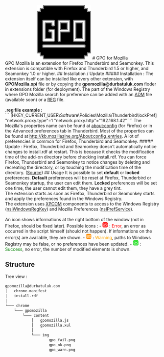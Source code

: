 <center><img src="https://raw.githubusercontent.com/Hastegan/GPOMozilla/master/gpomozilla@durbatuluk.com/chrome/gpomozilla/content/img/gpo.png">
# GPO for Mozilla</center>
GPO Mozilla is an extension for Firefox Thunderbird and Seamonkey. This extension is compatible with Firefox and Thunderbird 1.5 or higher, and Seamonkey 1.0 or higher.
## Installation / Update
##### Installation :
The extension itself can be installed like every other extension, with <b>GPOMozilla.xpi</b> file or by copying the <b>gpomozilla@durbatuluk.com</b> floder in extensions folder (for deployment). The part of the Windows Registry where GPO Mozilla search for preference can be added with an <a href="https://msdn.microsoft.com/en-us/library/aa372405.aspx">ADM</a> file (available soon) or a <a href="http://support.microsoft.com/kb/310516">REG</a> file.<br /><br />
<b>.reg file example :</b><br />
```
[HKEY_CURRENT_USER\Software\Policies\Mozilla\Thunderbird\lockPref]
"network.proxy.type"=1
"network.proxy.http"="192.168.1.42"
```
The Mozilla's properties name can be found at <a href="about:config">about:config</a> (for Firefox) or in the Advanced preferences tab in Thunderbird. Most of the properties can be found at <a href="http://kb.mozillazine.org/About:config_entries">http://kb.mozillazine.org/About:config_entries</a>. A lot of preferencies in common for Firefox, Thunderbird and Seamonkey.
##### Update :
Firefox, Thunderbird and Seamonkey doesn't automatically notice changes to install.rdf at restart. This is because it checks the modification time of the add-on directory before checking install.rdf. You can force Firefox, Thunderbird and Seamonkey to notice changes by deleting and recreating the directory, or by touching the modification time of the directory. (<a href="https://developer.mozilla.org/en-US/docs/Adding_Extensions_using_the_Windows_Registry">Source</a>)
## Usage
It is possible to set <b>default</b> or <b>locked</b> preferences. <b>Default</b> preferences will be reset at Firefox, Thunderbird or Seamonkey startup, the user can edit them. <b>Locked</b> preferences will be set one time, the user cannot edit them, they have a grey tint.<br />
The extension starts as soon as Firefox, Thunderbird or Seamonkey starts and apply the preferences found in the Windows Registry.<br />
The extension uses <a href="https://developer.mozilla.org/en-US/docs/Mozilla/Tech/XPCOM">XPCOM</a> components to access to the Windows Registry (<a href="https://developer.mozilla.org/en-US/docs/Mozilla/Tech/XPCOM/Reference/Interface/nsIWindowsRegKey">nsIWindowsRegKey</a>) and Mozilla Preferences (<a href="https://developer.mozilla.org/en-US/docs/Mozilla/Tech/XPCOM/Reference/Interface/nsIPrefService">nsIPrefService</a>).
<br /><br />
An icon shows informations at the right bottom of the window (not in Firefox, should be fixed later).
Possible icons :
- <img src="https://raw.githubusercontent.com/Hastegan/GPOMozilla/master/gpomozilla@durbatuluk.com/chrome/gpomozilla/content/img/gpo_fail.png"> : <font color="red">Error</font>, an error as occurred in the script himself (should not happen). If informations on the error(s) are available, they are shown.
- <img src="https://raw.githubusercontent.com/Hastegan/GPOMozilla/master/gpomozilla@durbatuluk.com/chrome/gpomozilla/content/img/gpo_warn.png"> : <font color="orange">Warning</font>, paths to Windows Registry may be false, or no preferences have been updated.
- <img src="https://raw.githubusercontent.com/Hastegan/GPOMozilla/master/gpomozilla@durbatuluk.com/chrome/gpomozilla/content/img/gpo_ok.png"> : <font color="green">Success</font>, no error, the number of modified elements is shown.

## Structure
Tree view :
```
gpomozilla@durbatuluk.com
│   chrome.manifest
│   install.rdf
│
└─── chrome
    └─── gpomozilla
        └─── content
            │   gpomozilla.js
            │   gpomozilla.xul
            │
            └─── img
                    gpo_fail.png
                    gpo_ok.png
                    gpo_warn.png
```
